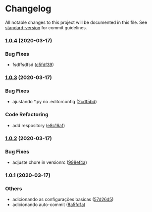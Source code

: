 # Changelog

All notable changes to this project will be documented in this file. See [standard-version](https://github.com/conventional-changelog/standard-version) for commit guidelines.

### [1.0.4](https://github.com/Ronnasayd/dotfiles/compare/v1.0.3...v1.0.4) (2020-03-17)


### Bug Fixes

* fsdffsdfsd ([c5fdf39](https://github.com/Ronnasayd/dotfiles/commit/c5fdf39ec517234a36eb043b939d0a5b7f388bd9))

### [1.0.3](https://github.com/Ronnasayd/dotfiles/compare/v1.0.2...v1.0.3) (2020-03-17)


### Bug Fixes

* ajustando *.py no .editorconfig ([2cdf5bd](https://github.com/Ronnasayd/dotfiles/commit/2cdf5bdc735e6e6f05a53c651c3c2a619b635801))


### Code Refactoring

* add respository ([e8c16af](https://github.com/Ronnasayd/dotfiles/commit/e8c16af53e7bb9746c4bbbcf64e786f2024f0842))

### [1.0.2](https://github.com/Ronnasayd/dotfiles/compare/v1.0.1...v1.0.2) (2020-03-17)


### Bug Fixes

* adjuste chore in versionrc ([998ef4a](https://github.com/Ronnasayd/dotfiles/commit/998ef4a1aaa2c0a0ce33dbc6c8456726a6749085))

### 1.0.1 (2020-03-17)


### Others

* adicionando as configurações basicas ([57d26d5](https://github.com/Ronnasayd/dotfiles/commit/57d26d54fe517bef35f85dba58bcd15311b5f6d2))
* adicionando auto-commit ([8a5fd1a](https://github.com/Ronnasayd/dotfiles/commit/8a5fd1a71cf9f6d60cb098e9467584bfb58293d9))
